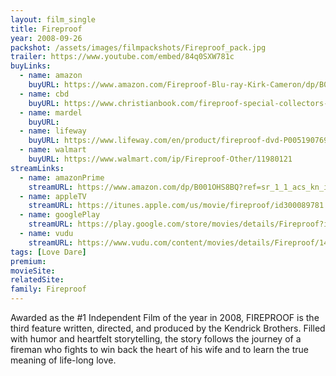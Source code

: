 ```yaml
---
layout: film_single
title: Fireproof
year: 2008-09-26
packshot: /assets/images/filmpackshots/Fireproof_pack.jpg
trailer: https://www.youtube.com/embed/84q0SXW781c
buyLinks:
  - name: amazon
    buyURL: https://www.amazon.com/Fireproof-Blu-ray-Kirk-Cameron/dp/B001HN68ZU/ref=sr_1_3_twi_blu_2?ie=UTF8&qid=1532650299&sr=8-3&keywords=fireproof+dvd
  - name: cbd
    buyURL: https://www.christianbook.com/fireproof-special-collectors-edition/pd/103339?event=ESRCG
  - name: mardel
    buyURL:
  - name: lifeway
    buyURL: https://www.lifeway.com/en/product/fireproof-dvd-P005190769
  - name: walmart
    buyURL: https://www.walmart.com/ip/Fireproof-Other/11980121
streamLinks:
  - name: amazonPrime
    streamURL: https://www.amazon.com/dp/B001OHS8BQ?ref=sr_1_1_acs_kn_imdb_pa_dp&qid=1532650243&sr=1-1-acs&autoplay=0
  - name: appleTV
    streamURL: https://itunes.apple.com/us/movie/fireproof/id300089781
  - name: googlePlay
    streamURL: https://play.google.com/store/movies/details/Fireproof?id=xvRaFrAemFY
  - name: vudu
    streamURL: https://www.vudu.com/content/movies/details/Fireproof/142038
tags: [Love Dare]
premium:
movieSite:
relatedSite:
family: Fireproof
---
```

Awarded as the #1 Independent Film of the year in 2008, FIREPROOF is the third feature written, directed, and produced by the Kendrick Brothers. Filled with humor and heartfelt storytelling, the story follows the journey of a fireman who fights to win back the heart of his wife and to learn the true meaning of life-long love.
